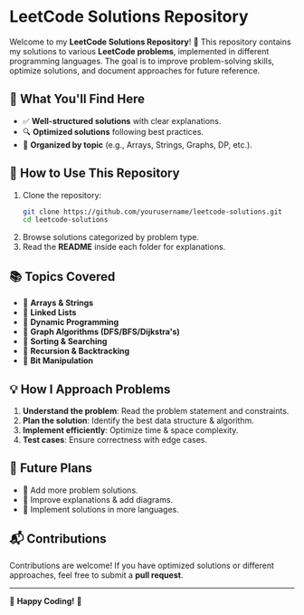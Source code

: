 # LeetCode Solutions Repository

Welcome to my **LeetCode Solutions Repository**! 🚀 This repository contains my solutions to various **LeetCode problems**, implemented in different programming languages. The goal is to improve problem-solving skills, optimize solutions, and document approaches for future reference.

## 🔹 What You'll Find Here
- ✅ **Well-structured solutions** with clear explanations.
- 🔍 **Optimized solutions** following best practices.
- 📂 **Organized by topic** (e.g., Arrays, Strings, Graphs, DP, etc.).

## 📌 How to Use This Repository
1. Clone the repository:
   ```sh
   git clone https://github.com/yourusername/leetcode-solutions.git
   cd leetcode-solutions
   ```
2. Browse solutions categorized by problem type.
3. Read the **README** inside each folder for explanations.

## 📚 Topics Covered
- 🔹 **Arrays & Strings**
- 🔹 **Linked Lists**
- 🔹 **Dynamic Programming**
- 🔹 **Graph Algorithms (DFS/BFS/Dijkstra's)**
- 🔹 **Sorting & Searching**
- 🔹 **Recursion & Backtracking**
- 🔹 **Bit Manipulation**

## 💡 How I Approach Problems
1. **Understand the problem**: Read the problem statement and constraints.
2. **Plan the solution**: Identify the best data structure & algorithm.
3. **Implement efficiently**: Optimize time & space complexity.
4. **Test cases**: Ensure correctness with edge cases.

## 🚀 Future Plans
- 📌 Add more problem solutions.
- 📌 Improve explanations & add diagrams.
- 📌 Implement solutions in more languages.

## 📬 Contributions
Contributions are welcome! If you have optimized solutions or different approaches, feel free to submit a **pull request**.

---
📝 **Happy Coding!** 🚀
